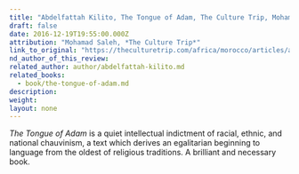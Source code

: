 ```yaml
---
title: "Abdelfattah Kilito, The Tongue of Adam, The Culture Trip, Mohamad Saleh"
draft: false
date: 2016-12-19T19:55:00.000Z
attribution: "Mohamad Saleh, *The Culture Trip*"
link_to_original: "https://theculturetrip.com/africa/morocco/articles/abdelfattah-kilitos-the-tongue-of-adam-is-a-brilliant-indictment-of-chauvinism/?utm_source=twitter&utm_medium=share"
nd_author_of_this_review:
related_author: author/abdelfattah-kilito.md
related_books:
  - book/the-tongue-of-adam.md
description:
weight:
layout: none
---
```

*The Tongue of Adam* is a quiet intellectual indictment of racial, ethnic, and national chauvinism, a text which derives an egalitarian beginning to language from the oldest of religious traditions. A brilliant and necessary book.

